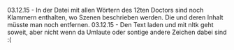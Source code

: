 03.12.15 - In der Datei mit allen Wörtern des 12ten Doctors sind noch Klammern enthalten, wo Szenen beschrieben werden. Die und deren Inhalt müsste man noch entfernen. 
03.12.15 - Den Text laden und mit nltk geht soweit, aber nicht wenn da Umlaute oder sontige andere Zeichen dabei sind :(
